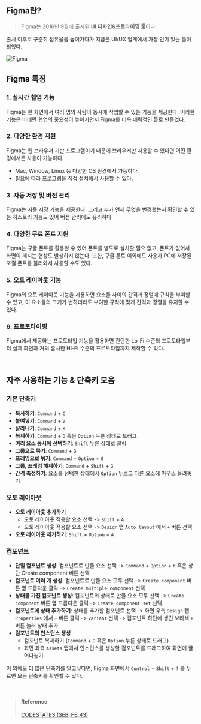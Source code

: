 ## Figma란?

> Figma는 2016년 9월에 출시된 **UI 디자인&프로타이밍 툴**이다.

출시 이후로 꾸준히 점유율을 높여가다가 지금은 UI/UX 업계에서 가장 인기 있는 툴이 되었다.

![Figma](https://velog.velcdn.com/images/tlsl13/post/edfd02ea-55b7-4cac-a270-f576c61fcfb8/image.png)

## Figma 특징

### 1. 실시간 협업 기능

Figma는 한 화면에서 여러 명의 사람이 동시에 작업할 수 있는 기능을 제공한다. 이러한 기능은 비대면 협업의 중요성이 높아지면서 Figma를 더욱 매력적인 툴로 만들었다.

### 2. 다양한 환경 지원

Figma는 웹 브라우저 기반 프로그램이기 때문에 브라우저만 사용할 수 있다면 어떤 환경에서든 사용이 가능하다.

- Mac, Window, Linux 등 다양한 OS 환경에서 가능하다.
- 필요에 따라 프로그램을 직접 설치해서 사용할 수 있다.

### 3. 자동 저장 및 버전 관리

Figma는 자동 저장 기능을 제공한다. 그리고 누가 언제 무엇을 변경했는지 확인할 수 있는 히스토리 기능도 있어 버전 관리에도 유리하다.

### 4. 다양한 무료 폰트 지원

Figma는 구글 폰트를 활용할 수 있어 폰트를 별도로 설치할 필요 없고, 폰트가 없어서 화면이 깨지는 현상도 발생하지 않는다. 또한, 구글 폰트 이외에도 사용자 PC에 저장된 포컬 폰트를 불러와서 사용할 수도 있다.

### 5. 오토 레이아웃 기능

Figma의 오토 레이아웃 기능을 사용하면 요소들 사이의 간격과 정렬에 규칙을 부여할 수 있고, 이 요소들의 크기가 변하더라도 부여한 규칙에 맞게 간격과 정렬을 유지할 수 있다.

### 6. 프로토타이핑

Figma에서 제공하는 프로토타입 기능을 활용하면 간단한 Lo-Fi 수준의 프로토타입부터 실제 화면과 거의 흡사한 Hi-Fi 수준의 프로토타입까지 제작할 수 있다.

<br>

## 자주 사용하는 기능 & 단축키 모음

### 기본 단축기

- **복사하기**: `Command` + `C`
- **붙여넣기**: `Command` + `V`
- **잘라내기**: `Command` + `X`
- **복제하기**: `Command` + `D` 혹은 `Option` 누른 상태로 드래그
- **여러 요소 동시에 선택하기**: `Shift` 누른 상태로 클릭
- **그룹으로 묶기**: `Command` + `G`
- **프레임으로 묶기**: `Command` + `Option` + `G`
- **그룹, 프레임 해제하기**: `Command` + `Shift` + `G`
- **간격 측정하기**: 요소를 선택한 상태에서 `Option` 누르고 다른 요소에 마우스 올려놓기

### 오토 레이아웃

- **오토 레이아웃 추가하기**
  - 오토 레이아웃 적용할 요소 선택 -> `Shift` + `A`
  - 오토 레이아웃 적용할 요소 선택 -> `Design` 탭 `Auto layout` 에서 `+` 버튼 선택
- **오토 레이아웃 제거하기**: `Shift` + `Option` + `A`

### 컴포넌트

- **단일 컴포넌트 생성**: 컴포넌트로 만들 요소 선택 -> `Command` + `Option` + `K` 혹은 상단 Create component 버튼 선택
- **컴포넌트 여러 개 생성**: 컴포넌트로 만들 요소 모두 선택 -> `Create component` 버튼 옆 드롭다운 클릭 -> `Create multiple component` 선택
- **상태를 가진 컴포넌트 생성**: 컴포넌트의 상태로 만들 요소 모두 선택 -> `Create component` 버튼 옆 드롭다운 클릭 -> `Create component set` 선택
- **컴포넌트에 상태 추가하기**: 상태를 추가할 컴포넌트 선택 -> 화면 우측 `Design` 탭 `Properties` 에서 `+` 버튼 클릭 -> `Variant` 선택 -> 컴포넌트 하단에 생긴 보라색 `+` 버튼 눌러 상태 추가
- **컴포넌트의 인스턴스 생성**
  - 컴포넌트 복제하기 (`Command` + `D` 혹은 `Option` 누른 상태로 드래그)
  - 화면 좌측 `Assets` 탭에서 인스턴스를 생성할 컴포넌트를 드래그하여 화면에 끌어다놓기

이 외에도 더 많은 단축키를 알고싶다면, Figma 화면에서 `Control` + `Shift` + `?` 를 누르면 모든 단축키를 확인할 수 있다.

<br>

> #### Reference
>
> [CODESTATES (SEB_FE_43)](https://www.codestates.com/)
